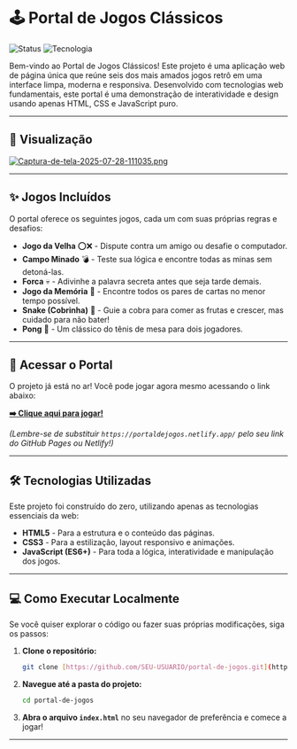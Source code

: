 # 🕹️ Portal de Jogos Clássicos

![Status](https://img.shields.io/badge/status-concluído-brightgreen)
![Tecnologia](https://img.shields.io/badge/tecnologia-HTML%2FCSS%2FJS-blue)

Bem-vindo ao Portal de Jogos Clássicos! Este projeto é uma aplicação web de página única que reúne seis dos mais amados jogos retrô em uma interface limpa, moderna e responsiva. Desenvolvido com tecnologias web fundamentais, este portal é uma demonstração de interatividade e design usando apenas HTML, CSS e JavaScript puro.

---

## 📸 Visualização

[![Captura-de-tela-2025-07-28-111035.png](https://i.postimg.cc/WpkK9Qs5/Captura-de-tela-2025-07-28-111035.png)](https://postimg.cc/ThTC1NLb)

---

## ✨ Jogos Incluídos

O portal oferece os seguintes jogos, cada um com suas próprias regras e desafios:

* **Jogo da Velha** ⭕❌ - Dispute contra um amigo ou desafie o computador.
* **Campo Minado** 💣 - Teste sua lógica e encontre todas as minas sem detoná-las.
* **Forca** 💀 - Adivinhe a palavra secreta antes que seja tarde demais.
* **Jogo da Memória** 🧠 - Encontre todos os pares de cartas no menor tempo possível.
* **Snake (Cobrinha)** 🐍 - Guie a cobra para comer as frutas e crescer, mas cuidado para não bater!
* **Pong** 🏓 - Um clássico do tênis de mesa para dois jogadores.

---

## 🚀 Acessar o Portal

O projeto já está no ar! Você pode jogar agora mesmo acessando o link abaixo:

**[➡️ Clique aqui para jogar!](https://portaldejogos.netlify.app/)**

*(Lembre-se de substituir `https://portaldejogos.netlify.app/` pelo seu link do GitHub Pages ou Netlify!)*

---

## 🛠️ Tecnologias Utilizadas

Este projeto foi construído do zero, utilizando apenas as tecnologias essenciais da web:

* **HTML5** - Para a estrutura e o conteúdo das páginas.
* **CSS3** - Para a estilização, layout responsivo e animações.
* **JavaScript (ES6+)** - Para toda a lógica, interatividade e manipulação dos jogos.

---

## 💻 Como Executar Localmente

Se você quiser explorar o código ou fazer suas próprias modificações, siga os passos:

1.  **Clone o repositório:**
    ```bash
    git clone [https://github.com/SEU-USUARIO/portal-de-jogos.git](https://github.com/SEU-USUARIO/portal-de-jogos.git)
    ```

2.  **Navegue até a pasta do projeto:**
    ```bash
    cd portal-de-jogos
    ```

3.  **Abra o arquivo `index.html`** no seu navegador de preferência e comece a jogar!

---
